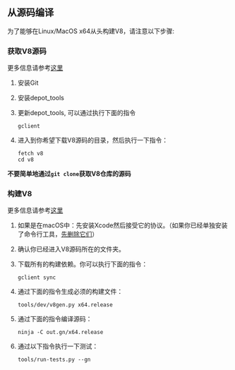
## 从源码编译

为了能够在Linux/MacOS x64从头构建V8，请注意以下步骤:

### 获取V8源码

更多信息请参考[这里](https://github.com/v8/v8/wiki/Checking%20out%20source)

1. 安装Git

2. 安装depot_tools

3. 更新depot_tools, 可以通过执行下面的指令
   ```
   gclient
   ```

4. 进入到你希望下载V8源码的目录，然后执行一下指令：
   ```
   fetch v8
   cd v8
   ```

**不要简单地通过`git clone`获取V8仓库的源码**

### 构建V8

更多信息请参考[这里](https://github.com/v8/v8/wiki/Building%20with%20GN)

1. 如果是在macOS中：先安装Xcode然后接受它的协议。（如果你已经单独安装了命令行工具，[先删除它们](https://bugs.chromium.org/p/chromium/issues/detail?id=729990#c1)）

2. 确认你已经进入V8源码所在的文件夹。

3. 下载所有的构建依赖。你可以执行下面的指令：
   ```
   gclient sync
   ```
   
4. 通过下面的指令生成必须的构建文件：
   ```
   tools/dev/v8gen.py x64.release
   ```
   
5. 通过下面的指令编译源码：
   ```
   ninja -C out.gn/x64.release
   ```
   
6. 通过以下指令执行一下测试：
   ```
   tools/run-tests.py --gn
   ```
